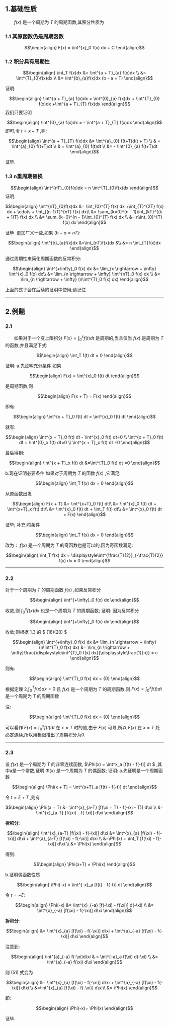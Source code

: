 ## 1.基础性质
&emsp;&emsp;$f(x)$ 是一个周期为 $T$ 的周期函数,其积分性质为
### 1.1 其原函数仍是周期函数

$$\begin{align}
    F(x) = \int^{x}_0 f(x) dx + C
\end{align}$$
### 1.2 积分具有周期性

$$\begin{align}
    \int_T f(x)dx  &= \int^{a + T}_{a} f(x)dx \\
    &= \int^{T}_{0}f(x)dx \\
    &= \int^{b}_{a}f(x)dx (b - a = T)
\end{align}$$

证明:

$$\begin{align}
    \int^{a + T}_{a} f(x)dx = \int^{0}_{a} f(x)dx + \int^{T}_{0} f(x)dx +\int^{a + T}_{T} f(x)dx
\end{align}$$
我们只要证明

$$\begin{align}
    \int^{0}_{a} f(x)dx = - \int^{a + T}_{T} f(x)dx
\end{align}$$
即可,令 $t = x - T$ ,则:

$$\begin{align}
    \int^{a + T}_{T} f(x)dx &= \int^{a}_{0} f(t+T)d(t + T) \\
    & = \int^{a}_{0} f(t+T)dt \\
    & =  \int^{a}_{0} f(t)dt \\
    &= - \int^{0}_{a} f(t+T)dt
\end{align}$$

证毕.
### 1.3 n重周期替换

$$\begin{align}
    \int^{nT}_{0}f(x)dx = n \int^{T}_{0}f(x)dx
\end{align}$$
证明:

$$\begin{align}
    \int^{nT}_{0}f(x)dx &= \int_{0}^{T} f(x) dx +\int_{T}^{2T} f(x) dx + \cdots + \int_{(n-1)T}^{nT} f(x) dx\\
    &= \sum_{k=0}^{n - 1}\int_{kT}^{(k + 1)T} f(x) dx \\
    &= \sum_{k=0}^{n - 1}\int_{0}^{T} f(x) dx \\
    &= n\int_{0}^{T} f(x) dx
\end{align}$$

证毕.
更加广义一些,如果 $(b - a = nT)$:

$$\begin{align}
    \int^{b}_{a}f(x)dx &=\int_{nT}f(x)dx &\\
    &= n \int_{T}f(x)dx
\end{align}$$

通过周期性来简化周期函数的反常积分:

$$\begin{align}
    \int^{+\infty}_0 f(x) dx  &= \lim_{x \rightarrow + \infty} \int^{x}_0 f(x) dx\\
    &= \lim_{n \rightarrow + \infty} \int^{nT}_0 f(x) dx \\
    &= \lim_{n \rightarrow + \infty} (n\int^{T}_0 f(x) dx)
\end{align}$$

上面的式子会在后续的证明中使用,请记住.

---
## 2.例题
### 2.1
&emsp;&emsp;如果对于一个变上限积分 $F(x) = \displaystyle\int^{x}_0 f(t) dt$ 是周期的,当且仅当 $f(x)$ 是周期为 $T$的函数,并且满足下式:

$$\begin{align}
    \int_T f(t) dt = 0
\end{align}$$

证明:
a.先证明充分条件
如果 

$$\begin{align}
    F(x) = \int^{x}_0 f(t) dt
\end{align}$$

是周期函数,则

$$\begin{align}
    F(x + T) = F(x)
\end{align}$$

即有:

$$\begin{align}
    \int^{x + T}_0 f(t) dt = \int^{x}_0 f(t) dt
\end{align}$$

就有:

$$\begin{align}
    \int^{x + T}_0 f(t) dt - \int^{x}_0 f(t) dt=0 \\
    \int^{x + T}_0 f(t) dt  + \int^{0}_x f(t) dt=0 \\
    \int^{x + T}_x f(t) dt =0
\end{align}$$

最后得到:

$$\begin{align}
     \int^{x + T}_x f(t) dt &=\int^{T}_0 f(t) dt =0
\end{align}$$

b.现在证明必要条件
如果对于周期为 $T$ 的函数 $f(x)$ ,它满足:

$$\begin{align}
    \int_T f(x) dx = 0
\end{align}$$

从原函数出发

$$\begin{align}
    F(x + T) &= \int^{x+T}_0 f(t) dt\\
    &= \int^{x}_0 f(t) dt + \int^{x+T}_x f(t) dt\\
    &= \int^{x}_0 f(t) dt + \int_T f(t) dt\\
    &= \int^{x}_0 f(t) dt = F(x)
\end{align}$$

证毕;
补充:将条件

$$\begin{align}
    \int_T f(x) dx = 0
\end{align}$$

改为： $f(x)$ 是一个周期为 $T$ 的奇函数也是可以的,因为奇函数满足:

$$\begin{align}
    \int_T f(x) dx = \displaystyle\int^{\frac{T}{2}}_{-\frac{T}{2}} f(x) dx  = 0
\end{align}$$

---
### 2.2
对于一个周期为 $T$ 的周期函数 $f(x)$ ,如果反常积分

$$\begin{align}
     \int^{+\infty}_0 f(x) dx
\end{align}$$

收敛,则 $\displaystyle\int^{x}_0 f(x) dx$ 也是一个周期为 $T$ 的周期函数;
证明:
因为反常积分

$$\begin{align}
     \int^{+\infty}_0 f(x) dx
\end{align}$$

收敛;则根据 $1.3$ 的 $ (18)(20) $

$$\begin{align}
     \int^{+\infty}_0 f(x) dx &= \lim_{n \rightarrow + \infty} (n\int^{T}_0 f(x) dx)
     &= \lim_{n \rightarrow + \infty}\frac{\displaystyle\int^{T}_0 f(x) dx}{\displaystyle\frac{1}{n}} = c
\end{align}$$

则有:

$$\begin{align}
    \int^{T}_0 f(x) dx  = {0}
\end{align}$$

根据定理 $2$,$\displaystyle\int^{T}_0 f(x) dx  = {0}$ 且 $f(x)$ 是一个周期为 $T$ 的周期函数,则 $F(x) = \displaystyle \int^{x}_0 f(t) dt$ 是一个周期为 $T$ 的周期函数

注:

$$\begin{align}
    \int^{T}_0 f(x) dx  = {0}
\end{align}$$

可以看作 $F(x) = \displaystyle \int^{x}_0 f(t) dt$ 在 $x = T$ 时的值,由于 $F(x)$ 可导,所以 $F(x)$ 在 $x=T$ 处必定连续,所以用极限推出了周期积分为0.


---
### 2.3
设 $f(x)$ 是一个周期为 $T$ 的非零连续函数, $\Phi(x) = \int^x_a [f(t) - f(-t)] dt $ ,其中a是一个常数,证明 $\Phi(x)$ 是一个周期为 $T$ 的偶函数;
证明:
a.先证明是一个周期函数

$$\begin{align}
    \Phi(x + T) = \int^{x+T}_a [f(t) - f(-t)] dt
\end{align}$$

令 $t = \xi +T$ ,则有

$$\begin{align}
    \Phi(x + T) &= \int^{x}_{a-T} [f(\xi + T) - f(-\xi - T)] d\xi \\
    &= \int^{x}_{a-T} [f(\xi) - f(-\xi)] d\xi
\end{align}$$

**拆积分**:

$$\begin{align}
    \int^{x}_{a-T} [f(\xi) - f(-\xi)] d\xi &= \int^{x}_{a} [f(\xi) - f(-\xi)] d\xi + \int^{a}_{a-T} [f(\xi) - f(-\xi)] d\xi \\
    &=\Phi(x) + \int_T [f(\xi) - f(-\xi)] d\xi \\
    &= \Phi(x)
\end{align}$$

得到:

$$\begin{align}
    \Phi(x+T) = \Phi(x)
\end{align}$$

b.证明偶函数性质

$$\begin{align}
    \Phi(-x) = \int^{-x}_a [f(t) - f(-t)] dt
\end{align}$$

令 $t = -\xi$:

$$\begin{align}
    \Phi(-x) &= \int^{x}_{-a} [f(-\xi) - f(\xi)] d(-\xi) \\
    &= \int^{x}_{-a} [f(\xi) - f(-\xi)] d\xi
\end{align}$$

**拆积分**:

$$\begin{align}
    &= \int^{x}_{a} [f(\xi) - f(-\xi)] d\xi + \int^{a}_{-a} [f(\xi) - f(-\xi)] d\xi 
\end{align}$$

注意到:

$$\begin{align}
    \int^{a}_{-a} f(-\xi)d\xi & = \int^{-a}_a f(\xi) d(-\xi) \\
    &= \int^{a}_{-a} f(\xi) d\xi
\end{align}$$

则 $(51)$ 式变为

$$\begin{align}
    &= \int^{x}_{a} [f(\xi) - f(-\xi)] d\xi + \int^{a}_{-a} [f(\xi) - f(-\xi)] d\xi \\
    &=\int^{x}_{a} [f(\xi) - f(-\xi)] d\xi\\
    &= \Phi(x)
\end{align}$$

即:

$$\begin{align}
    \Phi(-x)= \Phi(x)
\end{align}$$

证毕.